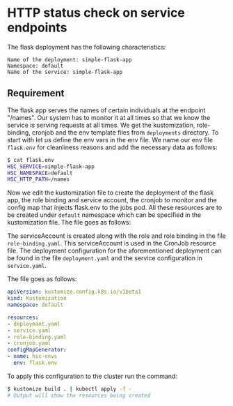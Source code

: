 # HTTP status check on service endpoints

The flask deployment has the following characteristics:

```text
Name of the deployment: simple-flask-app
Namespace: default
Name of the service: simple-flask-app
```

## Requirement

The flask app serves the names of certain individuals at the endpoint
"/names". Our system has to monitor it at all times so that we know the
service is serving requests at all times.  We get the kustomization,
role-binding, cronjob and the env template files from `deployments`
directory. To start with let us define the env vars in the env file. We name
our env file `flask.env` for cleanliness reasons and add the necessary data
as follows:

``` sh
$ cat flask.env
HSC_SERVICE=simple-flask-app
HSC_NAMESPACE=default
HSC_HTTP_PATH=/names
```

Now we edit the kustomization file to create the deployment of the flask
app, the role
binding and service account, the cronjob to monitor and the config map that
injects flask.env to the jobs pod. All these resources are to be created under
`default` namespace which can be specified in the kustomization file.
The file goes as follows:

The serviceAccount is created along with the role and role binding in the file
`role-binding.yaml`. This serviceAccount is used in the CronJob resource file.
The deployment configuration for the aforementioned deployment can be found in
the file `deployment.yaml` and the service configuration in
`service.yaml`.

The file goes as follows:

``` yaml
apiVersion: kustomize.config.k8s.io/v1beta1
kind: Kustomization
namespace: default

resources:
- deploymant.yaml
- service.yaml
- role-binding.yaml
- cronjob.yaml
configMapGenerator:
- name: hsc-envs
  env: flask.env

```

To apply this configuration to the cluster run the command:

``` sh
$ kustomize build . | kubectl apply -f -
# Output will show the resources being created
```
